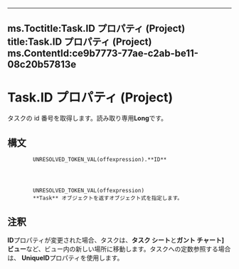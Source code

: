 

---
ms.Toctitle:Task.ID プロパティ (Project)
title:Task.ID プロパティ (Project)
ms.ContentId:ce9b7773-77ae-c2ab-be11-08c20b57813e
---
# Task.ID プロパティ (Project)




タスクの id 番号を取得します。読み取り専用**Long**です。

## 構文

            UNRESOLVED_TOKEN_VAL(offexpression).**ID**




            UNRESOLVED_TOKEN_VAL(offexpression)
            **Task** オブジェクトを返すオブジェクト式を指定します。



## 注釈
**ID**プロパティが変更された場合、タスクは、**タスク シート**と**ガント チャート] ビュー**など、ビュー内の新しい場所に移動します。タスクへの定数参照する場合は、 **UniqueID**プロパティを使用します。




